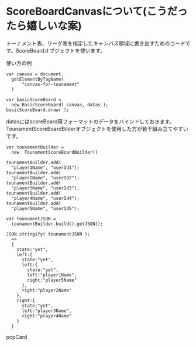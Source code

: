 # ScoreBoardCanvasについて(こうだったら嬉しいな案)

トーナメント表、リーグ表を指定したキャンバス領域に書き出すためのコードです。ScoreBoardオブジェクトを使います。

使い方の例

    var canvas = document.
      getElementByTagName(
          "canvas-for-tounament"
      )
    
    var basicScoreBoard =
      new BasicScoreBoard( canvas, datas );
    basicScoreBoard.draw( );

datasにはscoreBoard用フォーマットのデータをバインドしておきます。TounamentScoreBoardBilderオブジェクトを使用した方が若干組み立てやすいです。

    var tounamentBuilder = 
      new  TounamentScoreBoardBuilder()
    
    tounamentBuilder.add(
      "player1Name", "userId1");
    tounamentBuilder.add(
      "player2Name", "userId2");
    tounamentBuilder.add(
      "player3Name", "userId3");
    tounamentBuilder.add(
      "player4Name", "userId4");
    tounamentBuilder.add(
      "player5Name", "userId5");

    var tounamentJSON =
      tounamentBuilder.build().getJSON();
    
    JSON.stringify( tounamentJSON );
      =>
      {
        state:"yet",
        left:{
          state:"yet",
          left:{
            state:"yet",
            left:"player1Name",
            right:"player5Name"
          },
          right:"player2Name"
        },
        right:{
          state:"yet",
          left:"player3Name",
          right:"player4Name"
        }
      }

popCard